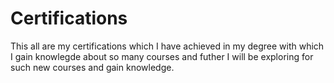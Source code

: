# Certifications
This all are my certifications which I have achieved in my degree with which I gain knowlegde about so many courses and futher I will be exploring for such new courses and gain knowledge.
